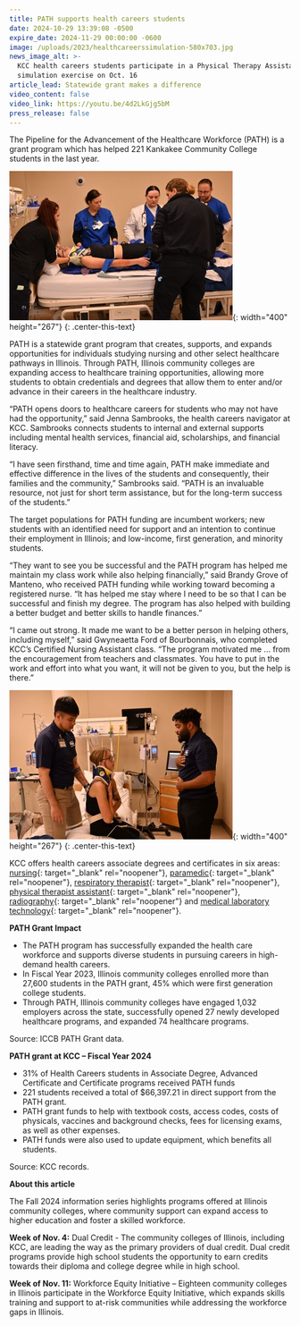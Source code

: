 ```yaml
---
title: PATH supports health careers students
date: 2024-10-29 13:39:08 -0500
expire_date: 2024-11-29 00:00:00 -0600
image: /uploads/2023/healthcareerssimulation-580x703.jpg
news_image_alt: >-
  KCC health careers students participate in a Physical Therapy Assistant
  simulation exercise on Oct. 16
article_lead: Statewide grant makes a difference
video_content: false
video_link: https://youtu.be/4d2LkGjg5bM
press_release: false
---
```

The Pipeline for the Advancement of the Healthcare Workforce (PATH) is a grant program which has helped 221 Kankakee Community College students in the last year.

![KCC health careers students participate in a simulation exercise on Oct. 16](/uploads/2023/healthcareerssimulation2-400x267.jpg "KCC health careers students participate in a simulation exercise on Oct. 16"){: width="400" height="267"}
{: .center-this-text}

PATH is a statewide grant program that creates, supports, and expands opportunities for individuals studying nursing and other select healthcare pathways in Illinois. Through PATH, Illinois community colleges are expanding access to healthcare training opportunities, allowing more students to obtain credentials and degrees that allow them to enter and/or advance in their careers in the healthcare industry.

“PATH opens doors to healthcare careers for students who may not have had the opportunity,” said Jenna Sambrooks, the health careers navigator at KCC. Sambrooks connects students to internal and external supports including mental health services, financial aid, scholarships, and financial literacy.

“I have seen firsthand, time and time again, PATH make immediate and effective difference in the lives of the students and consequently, their families and the community,” Sambrooks said. “PATH is an invaluable resource, not just for short term assistance, but for the long-term success of the students.”

The target populations for PATH funding are incumbent workers; new students with an identified need for support and an intention to continue their employment in Illinois; and low-income, first generation, and minority students.

“They want to see you be successful and the PATH program has helped me maintain my class work while also helping financially,” said Brandy Grove of Manteno, who received PATH funding while working toward becoming a registered nurse. “It has helped me stay where I need to be so that I can be successful and finish my degree. The program has also helped with building a better budget and better skills to handle finances.”

“I came out strong. It made me want to be a better person in helping others, including myself,” said Gwyneaetta Ford of Bourbonnais, who completed KCC’s Certified Nursing Assistant class. “The program motivated me ... from the encouragement from teachers and classmates. You have to put in the work and effort into what you want, it will not be given to you, but the help is there.”

![KCC health careers students participate in a Physical Therapy Assistant simulation exercise on Oct. 16](/uploads/2023/healthcareerssimulation-400x267.jpg "KCC health careers students participate in a Physical Therapy Assistant simulation exercise on Oct. 16"){: width="400" height="267"}
{: .center-this-text}

KCC offers health careers associate degrees and certificates in six areas: [nursing](https://kcc.smartcatalogiq.com/en/current/academic-catalog/programs/nursing-options/ "Nursing"){: target="_blank" rel="noopener"}, [paramedic](https://kcc.smartcatalogiq.com/en/current/academic-catalog/programs/paramedic-emt-options/ "paramedic"){: target="_blank" rel="noopener"}, [respiratory therapist](https://kcc.smartcatalogiq.com/en/current/academic-catalog/programs/respiratory-therapist/ "respiratory therapist"){: target="_blank" rel="noopener"}, [physical therapist assistant](https://kcc.smartcatalogiq.com/en/current/academic-catalog/programs/physical-therapist-assistant-aas/ "physical therapist assistant"){: target="_blank" rel="noopener"}, [radiography](https://kcc.smartcatalogiq.com/en/current/academic-catalog/programs/radiography-aas/ "radiography"){: target="_blank" rel="noopener"} and [medical laboratory technology](https://kcc.smartcatalogiq.com/en/current/academic-catalog/programs/medical-laboratory-technology-aas/ "medical laboratory technology"){: target="_blank" rel="noopener"}.

**PATH Grant Impact**

* The PATH program has successfully expanded the health care workforce and supports diverse students in pursuing careers in high-demand health careers.
* In Fiscal Year 2023, Illinois community colleges enrolled more than 27,600 students in the PATH grant, 45% which were first generation college students.
* Through PATH, Illinois community colleges have engaged 1,032 employers across the state, successfully opened 27 newly developed healthcare programs, and expanded 74 healthcare programs.

Source: ICCB PATH Grant data.

**PATH grant at KCC – Fiscal Year 2024**

* 31% of Health Careers students in Associate Degree, Advanced Certificate and Certificate programs received PATH funds
* 221 students received a total of $66,397.21 in direct support from the PATH grant.
* PATH grant funds to help with textbook costs, access codes, costs of physicals, vaccines and background checks, fees for licensing exams, as well as other expenses.
* PATH funds were also used to update equipment, which benefits all students.

Source: KCC records.

**About this article**

The Fall 2024 information series highlights programs offered at Illinois community colleges, where community support can expand access to higher education and foster a skilled workforce.

**Week of Nov. 4:** Dual Credit - The community colleges of Illinois, including KCC, are leading the way as the primary providers of dual credit. Dual credit programs provide high school students the opportunity to earn credits towards their diploma and college degree while in high school.

**Week of Nov. 11:** Workforce Equity Initiative – Eighteen community colleges in Illinois participate in the Workforce Equity Initiative, which expands skills training and support to at-risk communities while addressing the workforce gaps in Illinois.